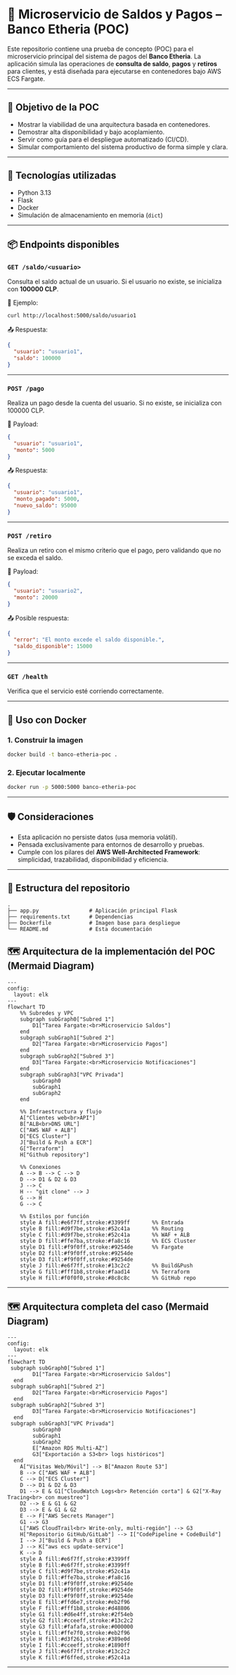 # 🏦 Microservicio de Saldos y Pagos – Banco Etheria (POC)

Este repositorio contiene una prueba de concepto (POC) para el microservicio principal del sistema de pagos del **Banco Etheria**. La aplicación simula las operaciones de **consulta de saldo**, **pagos** y **retiros** para clientes, y está diseñada para ejecutarse en contenedores bajo AWS ECS Fargate.

---

## 🚀 Objetivo de la POC

- Mostrar la viabilidad de una arquitectura basada en contenedores.
- Demostrar alta disponibilidad y bajo acoplamiento.
- Servir como guía para el despliegue automatizado (CI/CD).
- Simular comportamiento del sistema productivo de forma simple y clara.

---

## 🧱 Tecnologías utilizadas

- Python 3.13
- Flask
- Docker
- Simulación de almacenamiento en memoria (`dict`)

---

## 📦 Endpoints disponibles

### `GET /saldo/<usuario>`
Consulta el saldo actual de un usuario. Si el usuario no existe, se inicializa con **100000 CLP**.

📌 Ejemplo:
```bash
curl http://localhost:5000/saldo/usuario1
```

📤 Respuesta:
```json
{
  "usuario": "usuario1",
  "saldo": 100000
}
```

---

### `POST /pago`
Realiza un pago desde la cuenta del usuario. Si no existe, se inicializa con 100000 CLP.

📌 Payload:
```json
{
  "usuario": "usuario1",
  "monto": 5000
}
```

📤 Respuesta:
```json
{
  "usuario": "usuario1",
  "monto_pagado": 5000,
  "nuevo_saldo": 95000
}
```

---

### `POST /retiro`
Realiza un retiro con el mismo criterio que el pago, pero validando que no se exceda el saldo.

📌 Payload:
```json
{
  "usuario": "usuario2",
  "monto": 20000
}
```

📤 Posible respuesta:
```json
{
  "error": "El monto excede el saldo disponible.",
  "saldo_disponible": 15000
}
```

---

### `GET /health`
Verifica que el servicio esté corriendo correctamente.

---

## 🐳 Uso con Docker

### 1. Construir la imagen

```bash
docker build -t banco-etheria-poc .
```

### 2. Ejecutar localmente

```bash
docker run -p 5000:5000 banco-etheria-poc
```

---

## 🛡️ Consideraciones

- Esta aplicación no persiste datos (usa memoria volátil).
- Pensada exclusivamente para entornos de desarrollo y pruebas.
- Cumple con los pilares del **AWS Well-Architected Framework**: simplicidad, trazabilidad, disponibilidad y eficiencia.

---

## 📁 Estructura del repositorio

```
.
├── app.py                # Aplicación principal Flask
├── requirements.txt      # Dependencias
├── Dockerfile            # Imagen base para despliegue
└── README.md             # Esta documentación
```

## 🗺️ Arquitectura de la implementación del POC (Mermaid Diagram)
```mermaid
---
config:
  layout: elk
---
flowchart TD
    %% Subredes y VPC
    subgraph subGraph0["Subred 1"]
        D1["Tarea Fargate:<br>Microservicio Saldos"]
    end
    subgraph subGraph1["Subred 2"]
        D2["Tarea Fargate:<br>Microservicio Pagos"]
    end
    subgraph subGraph2["Subred 3"]
        D3["Tarea Fargate:<br>Microservicio Notificaciones"]
    end
    subgraph subGraph3["VPC Privada"]
        subGraph0
        subGraph1
        subGraph2
    end

    %% Infraestructura y flujo
    A["Clientes web<br>API"]
    B["ALB<br>DNS URL"]
    C["AWS WAF + ALB"]
    D["ECS Cluster"]
    J["Build & Push a ECR"]
    G["Terraform"]
    H["Github repository"]

    %% Conexiones
    A --> B --> C --> D
    D --> D1 & D2 & D3
    J --> C
    H -- "git clone" --> J
    G --> H
    G --> C

    %% Estilos por función
    style A fill:#e6f7ff,stroke:#3399ff       %% Entrada
    style B fill:#d9f7be,stroke:#52c41a       %% Routing
    style C fill:#d9f7be,stroke:#52c41a       %% WAF + ALB
    style D fill:#ffe7ba,stroke:#fa8c16       %% ECS Cluster
    style D1 fill:#f9f0ff,stroke:#9254de      %% Fargate
    style D2 fill:#f9f0ff,stroke:#9254de
    style D3 fill:#f9f0ff,stroke:#9254de
    style J fill:#e6f7ff,stroke:#13c2c2       %% Build&Push
    style G fill:#fff1b8,stroke:#faad14       %% Terraform
    style H fill:#f0f0f0,stroke:#8c8c8c       %% GitHub repo

```


---

## 🗺️ Arquitectura completa del caso (Mermaid Diagram)

```mermaid
---
config:
  layout: elk
---
flowchart TD
 subgraph subGraph0["Subred 1"]
        D1["Tarea Fargate:<br>Microservicio Saldos"]
  end
 subgraph subGraph1["Subred 2"]
        D2["Tarea Fargate:<br>Microservicio Pagos"]
  end
 subgraph subGraph2["Subred 3"]
        D3["Tarea Fargate:<br>Microservicio Notificaciones"]
  end
 subgraph subGraph3["VPC Privada"]
        subGraph0
        subGraph1
        subGraph2
        E["Amazon RDS Multi-AZ"]
        G3["Exportación a S3<br> logs históricos"]
  end
    A["Visitas Web/Móvil"] --> B["Amazon Route 53"]
    B --> C["AWS WAF + ALB"]
    C --> D["ECS Cluster"]
    D --> D1 & D2 & D3
    D1 --> E & G1["CloudWatch Logs<br> Retención corta"] & G2["X-Ray Tracing<br> con muestreo"]
    D2 --> E & G1 & G2
    D3 --> E & G1 & G2
    E --> F["AWS Secrets Manager"]
    G1 --> G3
    L["AWS CloudTrail<br> Write-only, multi-región"] --> G3
    H["Repositorio GitHub/GitLab"] --> I["CodePipeline + CodeBuild"]
    I --> J["Build & Push a ECR"]
    J --> K["aws ecs update-service"]
    K --> D
    style A fill:#e6f7ff,stroke:#3399ff
    style B fill:#e6f7ff,stroke:#3399ff
    style C fill:#d9f7be,stroke:#52c41a
    style D fill:#ffe7ba,stroke:#fa8c16
    style D1 fill:#f9f0ff,stroke:#9254de
    style D2 fill:#f9f0ff,stroke:#9254de
    style D3 fill:#f9f0ff,stroke:#9254de
    style E fill:#ffd6e7,stroke:#eb2f96
    style F fill:#fff1b8,stroke:#d48806
    style G1 fill:#d6e4ff,stroke:#2f54eb
    style G2 fill:#cceeff,stroke:#13c2c2
    style G3 fill:#fafafa,stroke:#000000
    style L fill:#ffe7f0,stroke:#eb2f96
    style H fill:#d3f261,stroke:#389e0d
    style I fill:#cceeff,stroke:#1890ff
    style J fill:#e6f7ff,stroke:#13c2c2
    style K fill:#f6ffed,stroke:#52c41a
```

---
